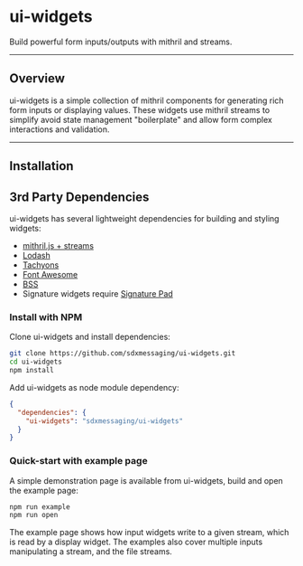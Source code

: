 # ui-widgets

Build powerful form inputs/outputs with mithril and streams.

---

## Overview

ui-widgets is a simple collection of mithril components for generating rich form inputs or displaying values. These widgets use mithril streams to simplify avoid state management "boilerplate" and allow form complex interactions and validation.

---

## Installation

## 3rd Party Dependencies

ui-widgets has several lightweight dependencies for building and styling widgets:

* [mithril.js + streams](https://mithril.js.org/)
* [Lodash](https://lodash.com/)
* [Tachyons](https://tachyons.io/)
* [Font Awesome](https://fontawesome.com/)
* [BSS](https://github.com/porsager/bss)
* Signature widgets require [Signature Pad](https://github.com/szimek/signature_pad)

### Install with NPM

Clone ui-widgets and install dependencies:

```bash
git clone https://github.com/sdxmessaging/ui-widgets.git
cd ui-widgets
npm install
```

Add ui-widgets as node module dependency:

```json
{
  "dependencies": {
    "ui-widgets": "sdxmessaging/ui-widgets"
  }
}
```

### Quick-start with example page

A simple demonstration page is available from ui-widgets, build and open the example page:

```bash
npm run example
npm run open
```

The example page shows how input widgets write to a given stream, which is read by a display widget. The examples also cover multiple inputs manipulating a stream, and the file streams.
